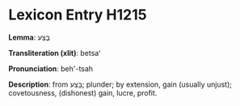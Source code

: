 # Lexicon Entry H1215

**Lemma**: בֶּצַע

**Transliteration (xlit)**: betsaʻ

**Pronunciation**: beh'-tsah

**Description**:
from בָּצַע; plunder; by extension, gain (usually unjust); covetousness, (dishonest) gain, lucre, profit.
